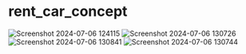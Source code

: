 # rent_car_concept


![Screenshot 2024-07-06 124115](https://github.com/vasov97/RentCarAppConcept/assets/25417544/35d4b0f3-f325-47e0-b3fb-4fb13ff12e2c)
![Screenshot 2024-07-06 130726](https://github.com/vasov97/RentCarAppConcept/assets/25417544/7a82b43a-dcfe-43ff-8870-d443cc5e02ef)
![Screenshot 2024-07-06 130841](https://github.com/vasov97/RentCarAppConcept/assets/25417544/f5fd6eef-332c-4991-be45-5d1a3df4e380)
![Screenshot 2024-07-06 130744](https://github.com/vasov97/RentCarAppConcept/assets/25417544/ac2d3351-0915-4e03-aa4c-882197ccd80f)
